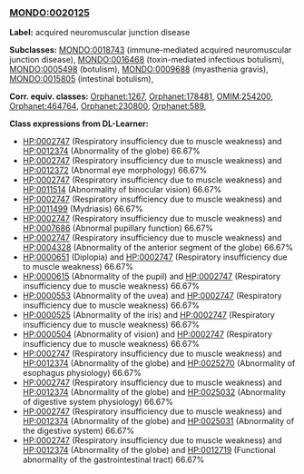 
### [MONDO:0020125](http://purl.obolibrary.org/obo/MONDO_0020125)
**Label:** acquired neuromuscular junction disease

**Subclasses:** [MONDO:0018743](http://purl.obolibrary.org/obo/MONDO_0018743) (immune-mediated acquired neuromuscular junction disease), [MONDO:0016468](http://purl.obolibrary.org/obo/MONDO_0016468) (toxin-mediated infectious botulism), [MONDO:0005498](http://purl.obolibrary.org/obo/MONDO_0005498) (botulism), [MONDO:0009688](http://purl.obolibrary.org/obo/MONDO_0009688) (myasthenia gravis), [MONDO:0015805](http://purl.obolibrary.org/obo/MONDO_0015805) (intestinal botulism), 

**Corr. equiv. classes:** [Orphanet:1267](http://www.orpha.net/ORDO/Orphanet_1267), [Orphanet:178481](http://www.orpha.net/ORDO/Orphanet_178481), [OMIM:254200](http://purl.obolibrary.org/obo/OMIM_254200), [Orphanet:464764](http://www.orpha.net/ORDO/Orphanet_464764), [Orphanet:230800](http://www.orpha.net/ORDO/Orphanet_230800), [Orphanet:589](http://www.orpha.net/ORDO/Orphanet_589), 

**Class expressions from DL-Learner:**

- [HP:0002747](http://purl.obolibrary.org/obo/HP_0002747) (Respiratory insufficiency due to muscle weakness) and [HP:0012374](http://purl.obolibrary.org/obo/HP_0012374) (Abnormality of the globe) 66.67%
- [HP:0002747](http://purl.obolibrary.org/obo/HP_0002747) (Respiratory insufficiency due to muscle weakness) and [HP:0012372](http://purl.obolibrary.org/obo/HP_0012372) (Abnormal eye morphology) 66.67%
- [HP:0002747](http://purl.obolibrary.org/obo/HP_0002747) (Respiratory insufficiency due to muscle weakness) and [HP:0011514](http://purl.obolibrary.org/obo/HP_0011514) (Abnormality of binocular vision) 66.67%
- [HP:0002747](http://purl.obolibrary.org/obo/HP_0002747) (Respiratory insufficiency due to muscle weakness) and [HP:0011499](http://purl.obolibrary.org/obo/HP_0011499) (Mydriasis) 66.67%
- [HP:0002747](http://purl.obolibrary.org/obo/HP_0002747) (Respiratory insufficiency due to muscle weakness) and [HP:0007686](http://purl.obolibrary.org/obo/HP_0007686) (Abnormal pupillary function) 66.67%
- [HP:0002747](http://purl.obolibrary.org/obo/HP_0002747) (Respiratory insufficiency due to muscle weakness) and [HP:0004328](http://purl.obolibrary.org/obo/HP_0004328) (Abnormality of the anterior segment of the globe) 66.67%
- [HP:0000651](http://purl.obolibrary.org/obo/HP_0000651) (Diplopia) and [HP:0002747](http://purl.obolibrary.org/obo/HP_0002747) (Respiratory insufficiency due to muscle weakness) 66.67%
- [HP:0000615](http://purl.obolibrary.org/obo/HP_0000615) (Abnormality of the pupil) and [HP:0002747](http://purl.obolibrary.org/obo/HP_0002747) (Respiratory insufficiency due to muscle weakness) 66.67%
- [HP:0000553](http://purl.obolibrary.org/obo/HP_0000553) (Abnormality of the uvea) and [HP:0002747](http://purl.obolibrary.org/obo/HP_0002747) (Respiratory insufficiency due to muscle weakness) 66.67%
- [HP:0000525](http://purl.obolibrary.org/obo/HP_0000525) (Abnormality of the iris) and [HP:0002747](http://purl.obolibrary.org/obo/HP_0002747) (Respiratory insufficiency due to muscle weakness) 66.67%
- [HP:0000504](http://purl.obolibrary.org/obo/HP_0000504) (Abnormality of vision) and [HP:0002747](http://purl.obolibrary.org/obo/HP_0002747) (Respiratory insufficiency due to muscle weakness) 66.67%
- [HP:0002747](http://purl.obolibrary.org/obo/HP_0002747) (Respiratory insufficiency due to muscle weakness) and [HP:0012374](http://purl.obolibrary.org/obo/HP_0012374) (Abnormality of the globe) and [HP:0025270](http://purl.obolibrary.org/obo/HP_0025270) (Abnormality of esophagus physiology) 66.67%
- [HP:0002747](http://purl.obolibrary.org/obo/HP_0002747) (Respiratory insufficiency due to muscle weakness) and [HP:0012374](http://purl.obolibrary.org/obo/HP_0012374) (Abnormality of the globe) and [HP:0025032](http://purl.obolibrary.org/obo/HP_0025032) (Abnormality of digestive system physiology) 66.67%
- [HP:0002747](http://purl.obolibrary.org/obo/HP_0002747) (Respiratory insufficiency due to muscle weakness) and [HP:0012374](http://purl.obolibrary.org/obo/HP_0012374) (Abnormality of the globe) and [HP:0025031](http://purl.obolibrary.org/obo/HP_0025031) (Abnormality of the digestive system) 66.67%
- [HP:0002747](http://purl.obolibrary.org/obo/HP_0002747) (Respiratory insufficiency due to muscle weakness) and [HP:0012374](http://purl.obolibrary.org/obo/HP_0012374) (Abnormality of the globe) and [HP:0012719](http://purl.obolibrary.org/obo/HP_0012719) (Functional abnormality of the gastrointestinal tract) 66.67%



